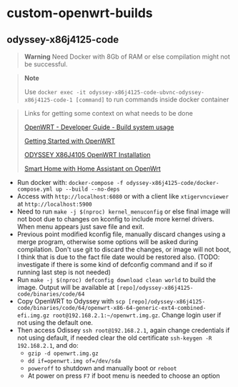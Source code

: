 # custom-openwrt-builds

## odyssey-x86j4125-code

> **Warning** Need Docker with 8Gb of RAM or else compilation might not be successful.

> **Note**
> 
> Use `docker exec -it odyssey-x86j4125-code-ubvnc-odyssey-x86j4125-code-1 [command]` to run commands inside docker container

> Links for getting some context on what needs to be done
> 
> [OpenWRT - Developer Guide - Build system usage](https://openwrt.org/docs/guide-developer/toolchain/use-buildsystem)
>
> [Getting Started with OpenWRT](https://wiki.seeedstudio.com/OpenWrt-Getting-Started/)
>
> [ODYSSEY X86J4105 OpenWRT Installation](https://wiki.seeedstudio.com/ODYSSEY-X86J4105-Installing-openwrt/)
> 
> [Smart Home with Home Assistant on OpenWrt](https://www.seeedstudio.com/blog/2021/10/13/smart-home-with-home-assistant-on-openwrt/)
>


* Run docker with: `docker-compose -f odyssey-x86j4125-code/docker-compose.yml up --build --no-deps`
* Access with `http://localhost:6080` or with a client like `xtigervncviewer` at `http://localhost:5900`
* Need to run `make -j $(nproc) kernel_menuconfig` or else final image will not boot due to changes on kconfig to include more kernel drivers. When menu appears just save file and exit.
* Previous point modified kconfig file, manually discard changes using a merge program, otherwise some options will be asked during compilation. Don't use git to discard the changes, or image will not boot, I think that is due to the fact file date would be restored also. (TODO: investigate if there is some kind of defconfig command and if so if running last step is not needed)
* Run `make -j $(nproc) defconfig download clean world` to build the image. Output will be available at `[repo]/odyssey-x86j4125-code/binaries/code/64`
* Copy OpenWRT to Odyssey with `scp [repo]/odyssey-x86j4125-code/binaries/code/64/openwrt-x86-64-generic-ext4-combined-efi.img.gz root@192.168.2.1:~/openwrt.img.gz`. Change login user if not using the default one.
* Then access Odissey `ssh root@192.168.2.1`, again change credentials if not using default, if needed clear the old certificate `ssh-keygen -R 192.168.2.1`, and do:
  * `gzip -d openwrt.img.gz`
  * `dd if=openwrt.img of=/dev/sda`
  * `poweroff` to shutdown and manually boot or `reboot`
  * At power on press `F7` if boot menu is needed to choose an option




